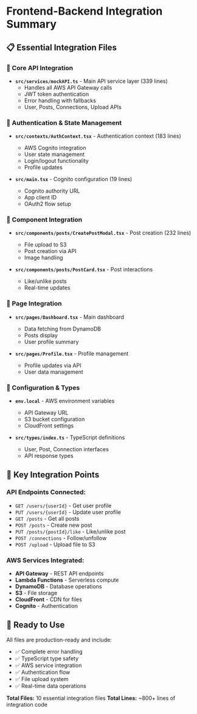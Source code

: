 # Frontend-Backend Integration Summary

## 📋 Essential Integration Files

### **🔗 Core API Integration**
- **`src/services/mockAPI.ts`** - Main API service layer (339 lines)
  - Handles all AWS API Gateway calls
  - JWT token authentication
  - Error handling with fallbacks
  - User, Posts, Connections, Upload APIs

### **🔐 Authentication & State Management**
- **`src/contexts/AuthContext.tsx`** - Authentication context (183 lines)
  - AWS Cognito integration
  - User state management
  - Login/logout functionality
  - Profile updates

- **`src/main.tsx`** - Cognito configuration (19 lines)
  - Cognito authority URL
  - App client ID
  - OAuth2 flow setup

### **📱 Component Integration**
- **`src/components/posts/CreatePostModal.tsx`** - Post creation (232 lines)
  - File upload to S3
  - Post creation via API
  - Image handling

- **`src/components/posts/PostCard.tsx`** - Post interactions
  - Like/unlike posts
  - Real-time updates

### **📄 Page Integration**
- **`src/pages/Dashboard.tsx`** - Main dashboard
  - Data fetching from DynamoDB
  - Posts display
  - User profile summary

- **`src/pages/Profile.tsx`** - Profile management
  - Profile updates via API
  - User data management

### **📝 Configuration & Types**
- **`env.local`** - AWS environment variables
  - API Gateway URL
  - S3 bucket configuration
  - CloudFront settings

- **`src/types/index.ts`** - TypeScript definitions
  - User, Post, Connection interfaces
  - API response types

## 🎯 Key Integration Points

### **API Endpoints Connected:**
- `GET /users/{userId}` - Get user profile
- `PUT /users/{userId}` - Update user profile
- `GET /posts` - Get all posts
- `POST /posts` - Create new post
- `PUT /posts/{postId}/like` - Like/unlike post
- `POST /connections` - Follow/unfollow
- `POST /upload` - Upload file to S3

### **AWS Services Integrated:**
- **API Gateway** - REST API endpoints
- **Lambda Functions** - Serverless compute
- **DynamoDB** - Database operations
- **S3** - File storage
- **CloudFront** - CDN for files
- **Cognito** - Authentication

## 🚀 Ready to Use

All files are production-ready and include:
- ✅ Complete error handling
- ✅ TypeScript type safety
- ✅ AWS service integration
- ✅ Authentication flow
- ✅ File upload system
- ✅ Real-time data operations

**Total Files:** 10 essential integration files
**Total Lines:** ~800+ lines of integration code 
